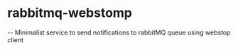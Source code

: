 # rabbitmq-webstomp
-- Minimalist service to send notifications to rabbitMQ queue using webstop client
